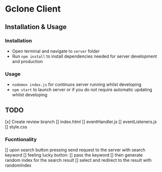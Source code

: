 # Gclone Client

## Installation & Usage

### Installation
* Open terminal and navigate to  ```server``` folder
* Run ```npm install``` to install dependencies needed for server development and production

### Usage
* ```nodemon index.js``` for continuos server running whilst developing
* ```npm start``` to launch server or if you do not require automatic updating whilst developing

## TODO
[x] Create review branch
[] index.html
[] eventHandler.js 
[] eventListeners.js
[] style.css

### Fucntionality 
[] upon search button pressing send request to the server with search keyword
[] feeling lucky button: 
    [] pass the keyword 
    [] then generate random index for the search result
    [] select and redirect to the result with randomIndex

